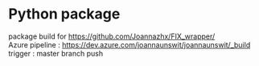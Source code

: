 # Python package

package build for <https://github.com/Joannazhx/FIX_wrapper/> \
Azure pipeline : <https://dev.azure.com/joannaunswit/joannaunswit/_build> \
trigger : master branch push 
